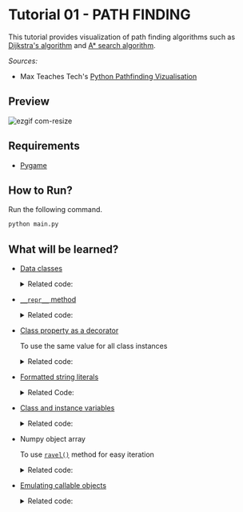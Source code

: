 # Tutorial 01 - PATH FINDING

This tutorial provides visualization of path finding algorithms such as [Dijkstra's algorithm](https://en.wikipedia.org/wiki/Dijkstra%27s_algorithm) and [A\* search algorithm](https://en.wikipedia.org/wiki/A*_search_algorithm).

*Sources:*
- Max Teaches Tech's [Python Pathfinding Vizualisation](https://www.youtube.com/watch?v=QNpUN8gBeLY&t=844s)

## Preview

![ezgif com-resize](https://github.com/seong-hun/python-tutorials/assets/9782545/c1d4746c-6ceb-4b2e-9802-1f3cbc9a99a9)


## Requirements

- [Pygame](https://www.pygame.org/news)

## How to Run?

Run the following command.

```bash
python main.py
```

## What will be learned?

- [Data classes](https://docs.python.org/3/library/dataclasses.html)
  <details>
    <summary>Related code:</summary>
    https://github.com/seong-hun/python-tutorials/blob/3b8a6b7c1a433ce781308894812db1062123efe4/tutorial-01/main.py#L7-L14
  </details>
- [`__repr__` method](https://docs.python.org/3/reference/datamodel.html#object.__repr__)
  <details>
    <summary>Related code:</summary>
    https://github.com/seong-hun/python-tutorials/blob/33da9f2b0b4a2110206f109920e995e01fe4383c/tutorial-01/main.py#L36-L37
  </details>
- [Class property as a decorator](https://docs.python.org/3/library/functions.html#property)
  
  To use the same value for all class instances
  <details>
    <summary>Related code:</summary>
    https://github.com/seong-hun/python-tutorials/blob/33da9f2b0b4a2110206f109920e995e01fe4383c/tutorial-01/main.py#L39-L44
  </details>
- [Formatted string literals](https://docs.python.org/3/tutorial/inputoutput.html#formatted-string-literals)
  <details>
    <summary>Related Code:</summary>
    https://github.com/seong-hun/python-tutorials/blob/33da9f2b0b4a2110206f109920e995e01fe4383c/tutorial-01/main.py#L46-L48
  </details>
- [Class and instance variables](https://docs.python.org/3/tutorial/classes.html#class-and-instance-variables)
  <details>
    <summary>Related code:</summary>
    https://github.com/seong-hun/python-tutorials/blob/33da9f2b0b4a2110206f109920e995e01fe4383c/tutorial-01/main.py#L72-L73
  </details>
- Numpy object array

  To use [`ravel()`](https://numpy.org/doc/stable/reference/generated/numpy.ravel.html) method for easy iteration
  <details>
    <summary>Related code:</summary>
    https://github.com/seong-hun/python-tutorials/blob/33da9f2b0b4a2110206f109920e995e01fe4383c/tutorial-01/main.py#L76
  </details>
- [Emulating callable objects](https://docs.python.org/3/reference/datamodel.html#object.__call__)
  <details>
    <summary>Related code:</summary>
    https://github.com/seong-hun/python-tutorials/blob/33da9f2b0b4a2110206f109920e995e01fe4383c/tutorial-01/main.py#L114-L117
  </details>

